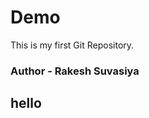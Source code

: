 # Demo
This is my first Git Repository.
<br>
<h3><B>Author - Rakesh Suvasiya</B></h3>
<h2>hello</h2>
